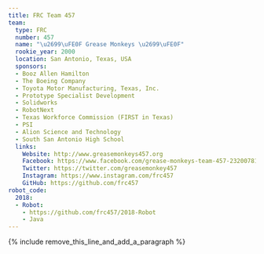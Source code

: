 ```yaml
---
title: FRC Team 457
team:
  type: FRC
  number: 457
  name: "\u2699\uFE0F Grease Monkeys \u2699\uFE0F"
  rookie_year: 2000
  location: San Antonio, Texas, USA
  sponsors:
  - Booz Allen Hamilton
  - The Boeing Company
  - Toyota Motor Manufacturing, Texas, Inc.
  - Prototype Specialist Development
  - Solidworks
  - RobotNext
  - Texas Workforce Commission (FIRST in Texas)
  - PSI
  - Alion Science and Technology
  - South San Antonio High School
  links:
    Website: http://www.greasemonkeys457.org
    Facebook: https://www.facebook.com/grease-monkeys-team-457-232007816840193
    Twitter: https://twitter.com/greasemonkey457
    Instagram: https://www.instagram.com/frc457
    GitHub: https://github.com/frc457
robot_code:
  2018:
  - Robot:
    - https://github.com/frc457/2018-Robot
    - Java
---
```


{% include remove_this_line_and_add_a_paragraph %}